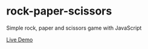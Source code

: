 # rock-paper-scissors
Simple rock, paper and scissors game with JavaScript

<a class="github-button" href="https://raw.githack.com/TSJean45/rock-paper-scissors/main/index.html" data-icon="octicon-play" target="_blank" aria-label="Use this GitHub Action ntkme/github-buttons on GitHub">Live Demo</a>

